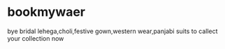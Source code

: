 # bookmywaer
bye bridal lehega,choli,festive gown,western wear,panjabi suits to callect your collection now 
